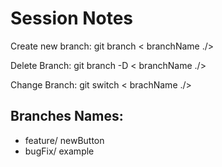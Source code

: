 # Session Notes

Create new branch: git branch < branchName ./>

Delete Branch: git branch -D < branchName ./>

Change Branch: git switch < brachName ./>

## Branches Names:

- feature/ newButton
- bugFix/ example
